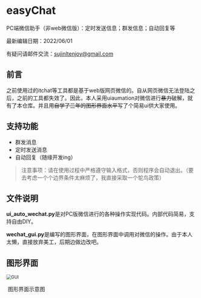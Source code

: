# easyChat

PC端微信助手（非web微信版）：定时发送信息；群发信息；自动回复等

最新编辑日期：2022/06/01

有疑问请邮件交流：[sujinltenjoy@gmail.com](mailto:sujinltenjoy@gmail.com)

## 前言

之前使用过的itchat等工具都是基于web版网页微信的。自从网页微信无法登陆之后，之前的工具都失效了。因此，本人采用uiaumation对微信进行~~暴力~~破解，就有了本仓库。并且用~~自学了三年的图形界面水平~~写了个简易ui供大家使用。

## 支持功能

- 群发消息
- 定时发送消息
- 自动回复（随缘开发ing）

> 注意事项：请在使用过程中严格遵守输入格式，否则程序会自动退出。（要去考虑一个个边界条件太麻烦了，我直接采取一个鸵鸟政策）

## 文件说明

**ui_auto_wechat.py**是对PC版微信进行的各种操作实现代码。内部代码简易，支持自由DIY。

**wechat_gui.py**是编写的图形界面，在图形界面中调用对微信的操作。由于本人太懒，直接放弃美工，后期边做边改吧。

## 图形界面

<img src="C:\Users\15716\lib\常用信息\GUI.png" alt="GUI" style="zoom: 80%;" />

​										图形界面示意图



